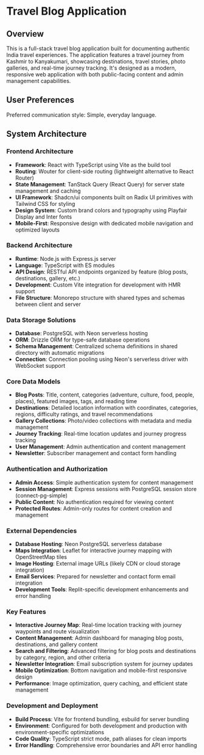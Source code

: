 # Travel Blog Application

## Overview

This is a full-stack travel blog application built for documenting authentic India travel experiences. The application features a travel journey from Kashmir to Kanyakumari, showcasing destinations, travel stories, photo galleries, and real-time journey tracking. It's designed as a modern, responsive web application with both public-facing content and admin management capabilities.

## User Preferences

Preferred communication style: Simple, everyday language.

## System Architecture

### Frontend Architecture
- **Framework**: React with TypeScript using Vite as the build tool
- **Routing**: Wouter for client-side routing (lightweight alternative to React Router)
- **State Management**: TanStack Query (React Query) for server state management and caching
- **UI Framework**: Shadcn/ui components built on Radix UI primitives with Tailwind CSS for styling
- **Design System**: Custom brand colors and typography using Playfair Display and Inter fonts
- **Mobile-First**: Responsive design with dedicated mobile navigation and optimized layouts

### Backend Architecture
- **Runtime**: Node.js with Express.js server
- **Language**: TypeScript with ES modules
- **API Design**: RESTful API endpoints organized by feature (blog posts, destinations, gallery, etc.)
- **Development**: Custom Vite integration for development with HMR support
- **File Structure**: Monorepo structure with shared types and schemas between client and server

### Data Storage Solutions
- **Database**: PostgreSQL with Neon serverless hosting
- **ORM**: Drizzle ORM for type-safe database operations
- **Schema Management**: Centralized schema definitions in shared directory with automatic migrations
- **Connection**: Connection pooling using Neon's serverless driver with WebSocket support

### Core Data Models
- **Blog Posts**: Title, content, categories (adventure, culture, food, people, places), featured images, tags, and reading time
- **Destinations**: Detailed location information with coordinates, categories, regions, difficulty ratings, and travel recommendations
- **Gallery Collections**: Photo/video collections with metadata and media management
- **Journey Tracking**: Real-time location updates and journey progress tracking
- **User Management**: Admin authentication and content management
- **Newsletter**: Subscriber management and contact form handling

### Authentication and Authorization
- **Admin Access**: Simple authentication system for content management
- **Session Management**: Express sessions with PostgreSQL session store (connect-pg-simple)
- **Public Content**: No authentication required for viewing content
- **Protected Routes**: Admin-only routes for content creation and management

### External Dependencies
- **Database Hosting**: Neon PostgreSQL serverless database
- **Maps Integration**: Leaflet for interactive journey mapping with OpenStreetMap tiles
- **Image Hosting**: External image URLs (likely CDN or cloud storage integration)
- **Email Services**: Prepared for newsletter and contact form email integration
- **Development Tools**: Replit-specific development enhancements and error handling

### Key Features
- **Interactive Journey Map**: Real-time location tracking with journey waypoints and route visualization
- **Content Management**: Admin dashboard for managing blog posts, destinations, and gallery content
- **Search and Filtering**: Advanced filtering for blog posts and destinations by category, region, and other criteria
- **Newsletter Integration**: Email subscription system for journey updates
- **Mobile Optimization**: Bottom navigation and mobile-first responsive design
- **Performance**: Image optimization, query caching, and efficient state management

### Development and Deployment
- **Build Process**: Vite for frontend bundling, esbuild for server bundling
- **Environment**: Configured for both development and production with environment-specific optimizations
- **Code Quality**: TypeScript strict mode, path aliases for clean imports
- **Error Handling**: Comprehensive error boundaries and API error handling